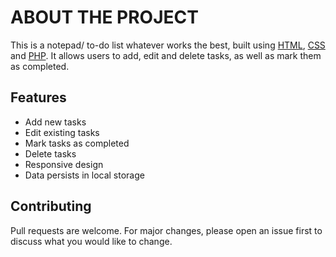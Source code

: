 # ABOUT THE PROJECT
This is a notepad/ to-do list whatever works the best, built using [HTML](https://html.spec.whatwg.org/), [CSS](https://www.w3.org/Style/CSS/) and [PHP](https://www.w3schools.com/php/php_compiler.asp). It allows users to add, edit and delete tasks, as well as mark them as completed.

## Features

- Add new tasks
- Edit existing tasks
- Mark tasks as completed
- Delete tasks
- Responsive design
- Data persists in local storage



## Contributing

Pull requests are welcome. For major changes, please open an issue first to discuss what you would like to change.
